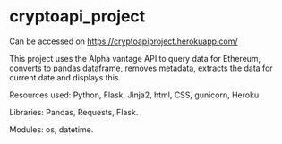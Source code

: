 

# cryptoapi_project

Can be accessed on https://cryptoapiproject.herokuapp.com/

This project uses the Alpha vantage API to query data for Ethereum, converts to pandas dataframe, removes metadata, extracts the data for current date and displays this.

Resources used: Python, Flask, Jinja2, html, CSS, gunicorn, Heroku

Libraries: Pandas, Requests, Flask.

Modules: os, datetime.
